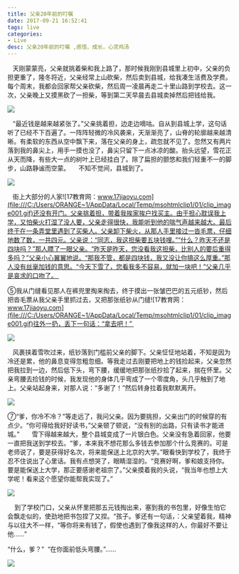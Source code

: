 ```yaml
---
title: 父亲20年前的叮嘱
date: 2017-09-21 16:52:41
tags: live
categories: 
- Live 
desc: 父亲20年前的叮嘱 ,感悟，成长，心灵鸡汤
---
```


   天刚蒙蒙亮，父亲就挑着柴和我上路了，那时候我刚到县城里上初中，父亲的负担更重了，隆冬将近，父亲经常上山砍柴，然后卖到县城，给我凑生活费及学费。每个周末，我都会回家帮父亲砍柴，然后周一凌晨再走二十里山路到学校去。这一次，父亲晚上又摸黑砍了一担柴，等到第二天早晨去县城卖掉然后把钱给我。

![](http://old.bz55.com/uploads/allimg/140903/138-140Z3093333.jpg)

   <!--more-->“最近钱是越来越紧张了。”父亲挑着担，边走边嘀咕。自从到县城上学，这句话听了已经不下百遍了。一阵阵轻微的冷风袭来，天渐渐亮了，山脊的轮廓越来越清晰。有柔软的东西从空中飘下来，落在父亲的身上，疏忽就不见了。忽然又有两片落到我的鼻尖上，用手一摸也没了，鼻尖只留下一点冰凉的酸。抬头远望，雪花正从天而降，有些大一点的树叶上已经挂白了。除了扁担的颤悠和我们轻重不一的脚步，山路静谧而空蒙。 
   不知不觉间，县城到了。 

![](http://www.myjy.com/upload/experience/20120910/20120910150248198.jpg)

   街上大部分的人家![17教育网：www.17jiaoyu.com](file:///C:/Users/ORANGE~1/AppData/Local/Temp/msohtmlclip1/01/clip_image001.gif)还没有开门。父亲挑着担，带着我挨家挨户找买主。由于担心耽误我上学，又怕柴火打湿了没人要，父亲走得很快，我能听到他的喘气声越来越大。最后终于在一条弄堂里遇到了买柴人。父亲卸下柴火，从那人手里接过一沓毛票，仔细地数了数，一共四元。父亲说：“同志，我这担柴要五块钱哩。”“什么？昨天不还是四块吗？”那人瞟了一眼父亲。“昨天是昨天，您没看我这担柴，比别人的要后重得多吗？”父亲小心翼翼地说。“那我不管，都是四块钱，我又没让你搞这么厚重。”那人没有丝毫加钱的意思。“今天下雪了，您看我多不容易，就加一块吧！”父亲几乎是哀求的口吻了。 

⑤我从门缝看见那人在裤兜里掏来掏去，终于摸出一张皱巴巴的五元纸钞，然后把沓毛票从我父亲手里抓过去，又把那张纸钞从门缝![17教育网：www.17jiaoyu.com](file:///C:/Users/ORANGE~1/AppData/Local/Temp/msohtmlclip1/01/clip_image001.gif)往外一扔，丢下一句话：“拿去吧！” 

![](http://old.bz55.com/uploads/allimg/140531/137-140531102925.jpg)

   风裹挟着雪吹过来，纸钞落到门槛前父亲的脚下。父亲怔怔地站着，不知是因为冷还是累，他的鼻息变得忽粗忽细。等我走过去刚要把地上的钱捡起来，父亲忽然把我拉到一边，然后低下头，弯下腰，缓缓地把那张纸抄拾了起来，揣在怀里。父亲弯腰去捡钱的时候，我发现他的身体几乎弯成了一个零度角，头几乎触到了地上。父亲站起身来，对那人说：“多谢了！”然后转身拉着我默默离开。

![](http://img95.699pic.com/photo/50043/4169.jpg_wh860.jpg)

⑦“爹，你冷不冷？”等走远了，我问父亲。因为要挑担，父亲出门的时候穿的有点少。“你可得给我好好读书，”父亲顿了顿说，“没有别的出路，只有读书才能进城。” 
     雪下得越来越大，整个县城变成了一片银白色。父亲没有急着回家，他要一直把我送到学校去。“爹，本来我不想花那么多钱去参加那个什么竞赛的。可是老师说了，要是获得好名次，将来能保送上北京的大学。”眼看快到学校了，我终于忍不住说出了心里话。我有点想哭了，眼睛湿湿的。“竞赛好啊，爹和娘支持你。要是能保送上大学，那正要感谢老祖宗了。”父亲摸着我的头说，“我当年也想上大学呢！看来这个愿望你能帮我实现了。” 

![](http://www.sliwu6.com/images/201601/goods_img/3317_P_1454216880156.jpg)

    到了学校门口，父亲从怀里把那五元钱掏出来，塞到我的书包里，好像生怕它会飘走似的，使劲地把书包捏了又捏。“孩子。爹还有一句话，：父亲望着我，精神与以往大不一样，“等你将来有钱了，假使也遇到了像我这样的人，你最好不要让他……” 

“什么，爹？” 
“在你面前低头弯腰。”……

![](http://att.x2.hiapk.com/forum/201411/20/214655j3r83wr5hh8t5e73.jpg)